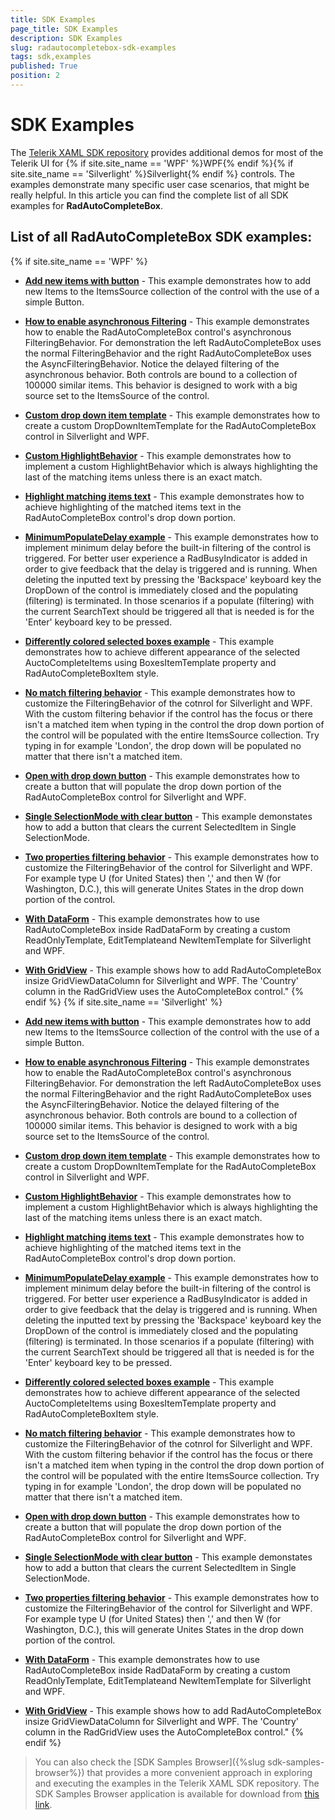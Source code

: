 ```yaml
---
title: SDK Examples
page_title: SDK Examples
description: SDK Examples
slug: radautocompletebox-sdk-examples
tags: sdk,examples
published: True
position: 2
---
```


# SDK Examples

The [Telerik XAML SDK repository](https://github.com/telerik/xaml-sdk/tree/master/) provides additional demos for most of the Telerik UI for {% if site.site_name == 'WPF' %}WPF{% endif %}{% if site.site_name == 'Silverlight' %}Silverlight{% endif %} controls. The examples demonstrate many specific user case scenarios, that might be really helpful. In this article you can find the complete list of all SDK examples for __RadAutoCompleteBox__.

## List of all RadAutoCompleteBox SDK examples:

{% if site.site_name == 'WPF' %}

* __[Add new items with button](https://github.com/telerik/xaml-sdk/tree/master/AutoCompleteBox/AddNewItemsWithButton)__ - This example demonstrates how to add new Items to the ItemsSource collection of the control with the use of a simple Button.
* __[How to enable asynchronous Filtering](https://github.com/telerik/xaml-sdk/tree/master/AutoCompleteBox/AsynchronousFiltering)__ - 
This example demonstrates how to enable the RadAutoCompleteBox control's asynchronous FilteringBehavior. For demonstration the left RadAutoCompleteBox uses the normal FilteringBehavior and the right RadAutoCompleteBox uses the AsyncFilteringBehavior. Notice the delayed filtering of the asynchronous behavior. Both controls are bound to a collection of 100000 similar items. This behavior is designed to work with a big source set to the ItemsSource of the control.
* __[Custom drop down item template](https://github.com/telerik/xaml-sdk/tree/master/AutoCompleteBox/CustomDropDownItemTemplate)__ - This example demonstrates how to create a custom DropDownItemTemplate for the RadAutoCompleteBox control in Silverlight and WPF.
* __[Custom HighlightBehavior](https://github.com/telerik/xaml-sdk/tree/master/AutoCompleteBox/CustomHighlightBehavior)__ - 
This example demonstrates how to implement a custom HighlightBehavior which is always highlighting the last of the matching items unless there is an exact match.
* __[Highlight matching items text](https://github.com/telerik/xaml-sdk/tree/master/AutoCompleteBox/HighlightMatchingItemsText_WPF)__ - This example demonstrates how to achieve highlighting of the matched items text in the RadAutoCompleteBox control's drop down portion.
* __[MinimumPopulateDelay example](https://github.com/telerik/xaml-sdk/tree/master/AutoCompleteBox/MinimumPopulateDelay)__ - 
This example demonstrates how to implement minimum delay before the built-in filtering of the control is triggered. For better user experience a RadBusyIndicator is added in order to give feedback that the delay is triggered and is running.
When deleting the inputted text by pressing the 'Backspace' keyboard key the DropDown of the control is immediately closed and the populating (filtering) is terminated. In those scenarios if a populate (filtering) with the current SearchText should be triggered all that is needed is for the 'Enter' keyboard key to be pressed.
* __[Differently colored selected boxes example](https://github.com/telerik/xaml-sdk/tree/master/AutoCompleteBox/MultiColorBoxesItems)__ - This example demonstrates how to achieve different appearance of the selected AuctoCompleteItems using BoxesItemTemplate property and RadAutoCompleteBoxItem style.
* __[No match filtering behavior](https://github.com/telerik/xaml-sdk/tree/master/AutoCompleteBox/NoMatchFilteringBehavior)__ - This example demonstrates how to customize the FilteringBehavior of the cotnrol for Silverlight and WPF. With the custom filtering behavior if the control has the focus or there isn't a matched item when typing in the control  the drop down portion of the control will be populated with the entire ItemsSource collection. Try typing in for example  'London', the drop down will be populated no matter that there isn't a matched item.
* __[Open with drop down button](https://github.com/telerik/xaml-sdk/tree/master/AutoCompleteBox/OpenWithDropDownButton)__ - This example demonstrates how to create a button that will populate the drop down portion of the RadAutoCompleteBox control for Silverlight and WPF.
* __[Single SelectionMode with clear button](https://github.com/telerik/xaml-sdk/tree/master/AutoCompleteBox/SingleSelectionModeWithClearButton)__ - 
This example demonstates how to add a button that clears the current SelectedItem in Single SelectionMode.
* __[Two properties filtering behavior](https://github.com/telerik/xaml-sdk/tree/master/AutoCompleteBox/TwoPropertiesFilteringBehavior)__ - This example demonstrates how to customize the FilteringBehavior of the control for Silverlight and WPF. For example type U (for United States) then ',' and then W (for Washington, D.C.), this will generate  Unites States in the drop down portion of the control.
* __[With DataForm](https://github.com/telerik/xaml-sdk/tree/master/AutoCompleteBox/WithDataForm)__ - This example demonstrates how to use RadAutoCompleteBox inside RadDataForm by creating a custom ReadOnlyTemplate, EditTemplateand NewItemTemplate for Silverlight and WPF.
* __[With GridView](https://github.com/telerik/xaml-sdk/tree/master/AutoCompleteBox/WithGridView)__ - This example shows how to add RadAutoCompleteBox insize GridViewDataColumn for Silverlight and WPF. The 'Country' column in the RadGridView uses the AutoCompleteBox control."
{% endif %}
{% if site.site_name == 'Silverlight' %}
* __[Add new items with button](https://github.com/telerik/xaml-sdk/tree/master/AutoCompleteBox/AddNewItemsWithButton)__ - This example demonstrates how to add new Items to the ItemsSource collection of the control with the use of a simple Button.
* __[How to enable asynchronous Filtering](https://github.com/telerik/xaml-sdk/tree/master/AutoCompleteBox/AsynchronousFiltering)__ - 
This example demonstrates how to enable the RadAutoCompleteBox control's asynchronous FilteringBehavior. For demonstration the left RadAutoCompleteBox uses the normal FilteringBehavior and the right RadAutoCompleteBox uses the AsyncFilteringBehavior. Notice the delayed filtering of the asynchronous behavior. Both controls are bound to a collection of 100000 similar items. This behavior is designed to work with a big source set to the ItemsSource of the control.
* __[Custom drop down item template](https://github.com/telerik/xaml-sdk/tree/master/AutoCompleteBox/CustomDropDownItemTemplate)__ - This example demonstrates how to create a custom DropDownItemTemplate for the RadAutoCompleteBox control in Silverlight and WPF.
* __[Custom HighlightBehavior](https://github.com/telerik/xaml-sdk/tree/master/AutoCompleteBox/CustomHighlightBehavior)__ - 
This example demonstrates how to implement a custom HighlightBehavior which is always highlighting the last of the matching items unless there is an exact match.
* __[Highlight matching items text](https://github.com/telerik/xaml-sdk/tree/master/AutoCompleteBox/HighlightMatchingItemsText_SL)__ - This example demonstrates how to achieve highlighting of the matched items text in the RadAutoCompleteBox control's drop down portion.
* __[MinimumPopulateDelay example](https://github.com/telerik/xaml-sdk/tree/master/AutoCompleteBox/MinimumPopulateDelay)__ - 
This example demonstrates how to implement minimum delay before the built-in filtering of the control is triggered. For better user experience a RadBusyIndicator is added in order to give feedback that the delay is triggered and is running.
When deleting the inputted text by pressing the 'Backspace' keyboard key the DropDown of the control is immediately closed and the populating (filtering) is terminated. In those scenarios if a populate (filtering) with the current SearchText should be triggered all that is needed is for the 'Enter' keyboard key to be pressed.
* __[Differently colored selected boxes example](https://github.com/telerik/xaml-sdk/tree/master/AutoCompleteBox/MultiColorBoxesItems)__ - 
This example demonstrates how to achieve different appearance of the selected AuctoCompleteItems using BoxesItemTemplate property and RadAutoCompleteBoxItem style.

* __[No match filtering behavior](https://github.com/telerik/xaml-sdk/tree/master/AutoCompleteBox/NoMatchFilteringBehavior)__ - This example demonstrates how to customize the FilteringBehavior of the cotnrol for Silverlight and WPF. With the custom filtering behavior if the control has the focus or there isn't a matched item when typing in the control  the drop down portion of the control will be populated with the entire ItemsSource collection. Try typing in for example  'London', the drop down will be populated no matter that there isn't a matched item.
* __[Open with drop down button](https://github.com/telerik/xaml-sdk/tree/master/AutoCompleteBox/OpenWithDropDownButton)__ - This example demonstrates how to create a button that will populate the drop down portion of the RadAutoCompleteBox control for Silverlight and WPF.
* __[Single SelectionMode with clear button](https://github.com/telerik/xaml-sdk/tree/master/AutoCompleteBox/SingleSelectionModeWithClearButton)__ - 
This example demonstates how to add a button that clears the current SelectedItem in Single SelectionMode.
* __[Two properties filtering behavior](https://github.com/telerik/xaml-sdk/tree/master/AutoCompleteBox/TwoPropertiesFilteringBehavior)__ - This example demonstrates how to customize the FilteringBehavior of the control for Silverlight and WPF. For example type U (for United States) then ',' and then W (for Washington, D.C.), this will generate  Unites States in the drop down portion of the control.
* __[With DataForm](https://github.com/telerik/xaml-sdk/tree/master/AutoCompleteBox/WithDataForm)__ - This example demonstrates how to use RadAutoCompleteBox inside RadDataForm by creating a custom ReadOnlyTemplate, EditTemplateand NewItemTemplate for Silverlight and WPF.
* __[With GridView](https://github.com/telerik/xaml-sdk/tree/master/AutoCompleteBox/WithGridView)__ - This example shows how to add RadAutoCompleteBox insize GridViewDataColumn for Silverlight and WPF. The 'Country' column in the RadGridView uses the AutoCompleteBox control."
{% endif %}

>You can also check the [SDK Samples Browser]({%slug sdk-samples-browser%}) that provides a more convenient approach in exploring and executing the examples in the Telerik XAML SDK repository. The SDK Samples Browser application is available for download from [this link](http://demos.telerik.com/xaml-sdkbrowser/).